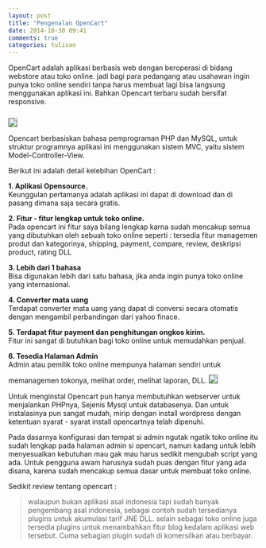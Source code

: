 ```yaml
---
layout: post
title: "Pengenalan OpenCart"
date: 2014-10-30 09:41
comments: true
categories: tulisan
---
```


OpenCart adalah aplikasi berbasis web dengan beroperasi di bidang webstore atau toko online. 
jadi bagi para pedangang atau usahawan ingin punya toko online sendiri tanpa harus membuat lagi bisa langsung 
menggunakan aplikasi ini. Bahkan Opencart terbaru sudah bersifat responsive.

<!--more-->

<img src="{{root_url}}/images/blog/tulisan/opencart/op2.jpg" style="border:1px solid grey;margin-top:0.8em">

Opencart berbasiskan bahasa pemprograman PHP dan MySQL, untuk struktur programnya aplikasi ini menggunakan sistem 
MVC, yaitu sistem Model-Controller-View.

 
Berikut ini adalah detail kelebihan OpenCart :
  
<b>1. Aplikasi Opensource.</b><br />
Keunggulan pertamanya adalah aplikasi ini dapat di download dan di pasang dimana saja 
secara gratis.

<b>2. Fitur - fitur lengkap untuk toko online.</b><br />
Pada opencart ini fitur saya bilang lengkap karna sudah mencakup semua yang dibutuhkan oleh 
sebuah toko online seperti : tersedia fitur managemen produt dan kategorinya, shipping, payment, compare, 
review, deskripsi product, rating DLL

<b>3. Lebih dari 1 bahasa</b><br />
Bisa digunakan lebih dari satu bahasa, jika anda ingin punya toko online yang internasional.

<b>4. Converter mata uang</b><br />
Terdapat converter mata uang yang dapat di conversi secara otomatis dengan mengambil perbandingan dari yahoo finace.

<b>5. Terdapat fitur payment dan penghitungan ongkos kirim.</b><br />
Fitur ini sangat di butuhkan bagi toko online untuk memudahkan penjual.

<b>6. Tesedia Halaman Admin</b><br />
Admin atau pemilik toko online mempunya halaman sendiri untuk memanagemen tokonya, melihat order, melihat laporan,
 DLL.
 <img src="{{root_url}}/images/blog/tulisan/opencart/op1.jpg" style="border:1px solid grey;margin-top:0.8em">

Untuk menginstal Opencart pun hanya membutuhkan webserver untuk menjalankan PHPnya, Sejenis Mysql untuk databasenya.
Dan untuk instalasinya pun sangat mudah, mirip dengan install wordpress dengan ketentuan syarat - syarat install opencartnya telah dipenuhi.

Pada dasarnya konfigurasi dan tempat si admin ngutak ngatik toko online itu sudah lengkap pada halaman admin si opencart, namun kadang untuk
lebih menyesuaikan kebutuhan mau gak mau harus sedikit mengubah script yang ada.
Untuk pengguna awam harusnya sudah puas dengan fitur yang ada disana, karena sudah mencakup semua dasar untuk membuat toko online.

Sedikit review tentang opencart :
> walaupun bukan aplikasi asal indonesia tapi sudah banyak pengembang asal indonesia,
sebagai contoh sudah tersedianya plugins untuk akumulasi tarif JNE DLL. 
selain sebagai toko online juga tersedia plugins untuk menambahkan fitur blog kedalam aplikasi web tersebut.
Cuma sebagian plugin sudah di komersilkan atau berbayar.

